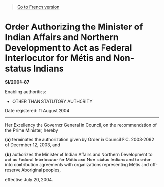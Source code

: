 > [Go to French version](/fr/Règlements/Textes%20réglementaires/2004/87.md)

# Order Authorizing the Minister of Indian Affairs and Northern Development to Act as Federal Interlocutor for Métis and Non-status Indians

**SI/2004-87**

Enabling authorities: 
- OTHER THAN STATUTORY AUTHORITY

Date registered: 11 August 2004

----------

Her Excellency the Governor General in Council, on the recommendation of the Prime Minister, hereby

**(a)** terminates the authorization given by Order in Council P.C. 2003-2092 of December 12, 2003, and



**(b)** authorizes the Minister of Indian Affairs and Northern Development to act as Federal Interlocutor for Métis and Non-status Indians and to enter into contribution agreements with organizations representing Métis and off-reserve Aboriginal peoples,



effective July 20, 2004.




